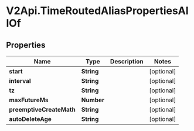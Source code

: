 # V2Api.TimeRoutedAliasPropertiesAllOf

## Properties

Name | Type | Description | Notes
------------ | ------------- | ------------- | -------------
**start** | **String** |  | [optional] 
**interval** | **String** |  | [optional] 
**tz** | **String** |  | [optional] 
**maxFutureMs** | **Number** |  | [optional] 
**preemptiveCreateMath** | **String** |  | [optional] 
**autoDeleteAge** | **String** |  | [optional] 


